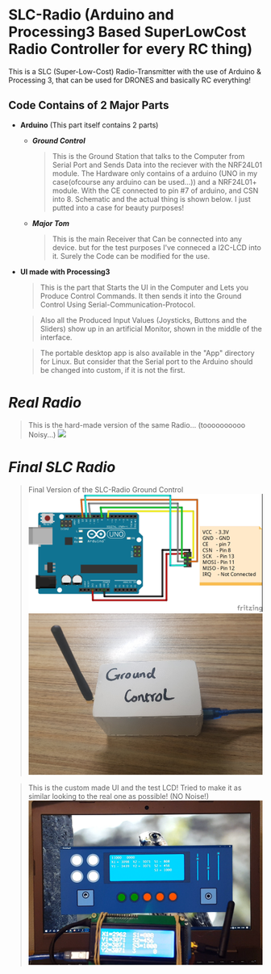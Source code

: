 # SLC-Radio (Arduino and Processing3 Based SuperLowCost Radio Controller for every RC thing)

This is a SLC (Super-Low-Cost) Radio-Transmitter with the use of Arduino & Processing 3, that can be used for DRONES and basically RC everything!

## **Code Contains of 2 Major Parts**

- **Arduino** (This part itself contains 2 parts)
    - ***Ground Control***
        > This is the Ground Station that talks to the Computer from Serial Port and Sends Data into the reciever with the NRF24L01 module. The Hardware only contains of a arduino (UNO in my case(ofcourse any arduino can be used...)) and a NRF24L01+ module. With the CE connected to pin #7 of arduino, and CSN into 8. Schematic and the actual thing is shown below. I just putted into a case for beauty purposes!

    - ***Major Tom***
        > This is the main Receiver that Can be connected into any device. but for the test purposes I've conneced a I2C-LCD into it. Surely the Code can be modified for the use.



- **UI made with Processing3**
    > This is the part that Starts the UI in the Computer and Lets you Produce Control Commands. It then sends it into the Ground Control Using Serial-Communication-Protocol.
    
    > Also all the Produced Input Values (Joysticks, Buttons and the Sliders) show up in an artificial Monitor, shown in the middle of the interface. 

    > The portable desktop app is also available in the "App" directory for Linux. But consider that the Serial port to the Arduino should be changed into custom, if it is not the first.

# ***Real Radio***
> This is the hard-made version of the same Radio... (toooooooooo Noisy...)
![](Images/Real.jpg)

# ***Final SLC Radio***
> Final Version of the SLC-Radio Ground Control
![](Images/ArduinoNRFfritzing.jpg)
![](Images/GroundControl.jpg)

> This is the custom made UI and the test LCD! Tried to make it as similar looking to the real one as possible! (NO Noise!)
![](Images/UInLCDtester.PNG)
